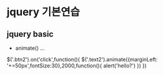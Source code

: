 # jquery 기본연습

## jquery basic
- animate()
...

 $('.btn2').on('click',function(){
        $('.text2').animate({marginLeft: '+=50px',fontSize:30},2000,function(){
            alert('hello?')
        })
    })